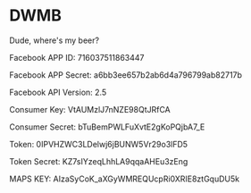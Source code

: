 # DWMB
Dude, where's my beer?

Facebook APP ID: 716037511863447

Facebook APP Secret: a6bb3ee657b2ab6d4a796799ab82717b

Facebook API Version: 2.5

Consumer Key: VtAUMzlJ7nNZE98QtJRfCA

Consumer Secret: bTuBemPWLFuXvtE2gKoPQjbA7_E

Token: 0IPVHZWC3LDelwj6jBUNW5Vr29o3lFD5

Token Secret: KZ7sIYzeqLhhLA9qqaAHEu3zEng

MAPS KEY: AIzaSyCoK_aXGyWMREQUcpRi0XRIE8ztGquDU5k
